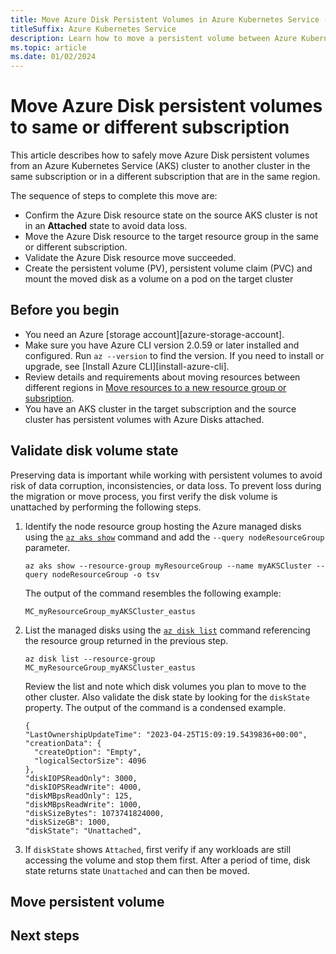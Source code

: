 ```yaml
---
title: Move Azure Disk Persistent Volumes in Azure Kubernetes Service (AKS)
titleSuffix: Azure Kubernetes Service
description: Learn how to move a persistent volume between Azure Kubernetes Service clusters in the same or different subscription and in the same region. 
ms.topic: article
ms.date: 01/02/2024
---
```


# Move Azure Disk persistent volumes to same or different subscription

This article describes how to safely move Azure Disk persistent volumes from an Azure Kubernetes Service (AKS) cluster to another cluster in the same subscription or in a different subscription that are in the same region.

The sequence of steps to complete this move are:

* Confirm the Azure Disk resource state on the source AKS cluster is not in an **Attached** state to avoid data loss.
* Move the Azure Disk resource to the target resource group in the same or different subscription.
* Validate the Azure Disk resource move succeeded.
* Create the persistent volume (PV), persistent volume claim (PVC) and mount the moved disk as a volume on a pod on the target cluster  

## Before you begin

* You need an Azure [storage account][azure-storage-account].
* Make sure you have Azure CLI version 2.0.59 or later installed and configured. Run `az --version` to find the version. If you need to install or upgrade, see [Install Azure CLI][install-azure-cli].
* Review details and requirements about moving resources between different regions in [Move resources to a new resource group or subsription][move-resources-new-subscription-resource-group].
* You have an AKS cluster in the target subscription and the source cluster has persistent volumes with Azure Disks attached.

## Validate disk volume state

Preserving data is important while working with persistent volumes to avoid risk of data corruption, inconsistencies, or data loss. To prevent loss during the migration or move process, you first verify the disk volume is unattached by performing the following steps.

1. Identify the node resource group hosting the Azure managed disks using the [`az aks show`][az-aks-show] command and add the `--query nodeResourceGroup` parameter.

    ```azurecli-interactive
    az aks show --resource-group myResourceGroup --name myAKSCluster --query nodeResourceGroup -o tsv
    ```

   The output of the command resembles the following example:

    ```output
    MC_myResourceGroup_myAKSCluster_eastus
    ```

1. List the managed disks using the [`az disk list`][az-disk-list] command referencing the resource group returned in the previous step.

    ```azurecli-interactive
    az disk list --resource-group MC_myResourceGroup_myAKSCluster_eastus
    ```

    Review the list and note which disk volumes you plan to move to the other cluster. Also validate the disk state by looking for the `diskState` property. The output of the command is a condensed example.

    ```output
    {
    "LastOwnershipUpdateTime": "2023-04-25T15:09:19.5439836+00:00",
    "creationData": {
      "createOption": "Empty",
      "logicalSectorSize": 4096
    },
    "diskIOPSReadOnly": 3000,
    "diskIOPSReadWrite": 4000,
    "diskMBpsReadOnly": 125,
    "diskMBpsReadWrite": 1000,
    "diskSizeBytes": 1073741824000,
    "diskSizeGB": 1000,
    "diskState": "Unattached",
    ```

1. If `diskState` shows `Attached`, first verify if any workloads are still accessing the volume and stop them first. After a period of time, disk state returns state `Unattached` and can then be moved.


## Move persistent volume



## Next steps

<!-- LINKS - external -->

<!-- LINKS - internal -->
[move-resources-new-subscription-resource-group]: ../azure-resource-manager/management/move-resource-group-and-subscription.md
[az-aks-show]: /cli/azure/disk#az-disk-show
[az-disk-list]: /cli/azure/disk#az-disk-list